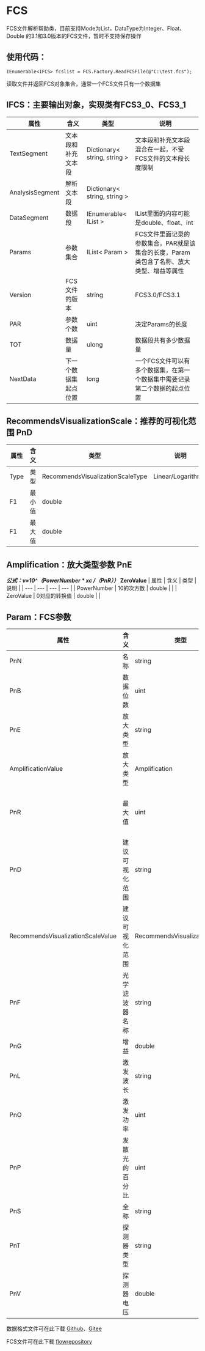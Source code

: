 # FCS
FCS文件解析帮助类，目前支持Mode为List，DataType为Integer、Float、Double 的3.1和3.0版本的FCS文件，暂时不支持保存操作

## 使用代码：
```
IEnumerable<IFCS> fcslist = FCS.Factory.ReadFCSFile(@"C:\test.fcs");
 ```
读取文件并返回FCS对象集合，通常一个FCS文件只有一个数据集

## IFCS：主要输出对象，实现类有FCS3_0、FCS3_1
 | 属性 | 含义 | 类型 | 说明 |
 | --- | --- | --- | --- |
 | TextSegment | 文本段和补充文本段 | Dictionary< string, string > | 文本段和补充文本段混合在一起，不受FCS文件的文本段长度限制 |
 | AnalysisSegment | 解析文本段 | Dictionary< string, string > | |
 | DataSegment | 数据段 | IEnumerable< IList > | IList里面的内容可能是double、float、int |
 | Params | 参数集合 | IList< Param > | FCS文件里面记录的参数集合，PAR就是该集合的长度，Param类包含了名称、放大类型、增益等属性 |
 | Version | FCS文件的版本 | string | FCS3.0/FCS3.1 |
 | PAR | 参数个数 | uint | 决定Params的长度 |
 | TOT | 数据量 | ulong | 数据段共有多少数据量 |
 | NextData | 下一个数据集起点位置 | long | 一个FCS文件可以有多个数据集，在第一个数据集中需要记录第二个数据的起点位置 |

## RecommendsVisualizationScale：推荐的可视化范围 PnD
 | 属性 | 含义 | 类型 | 说明 |
 | --- | --- | --- | --- |
 | Type | 类型 | RecommendsVisualizationScaleType | Linear/Logarithmic |
 | F1 | 最小值 | double | |
 | F1 | 最大值 | double | |

## Amplification：放大类型参数 PnE
 ***公式：v=10^（PowerNumber * xc /（PnR））* ZeroValue**
 | 属性 | 含义 | 类型 | 说明 |
 | --- | --- | --- | --- |
 | PowerNumber | 10的次方数 | double | |
 | ZeroValue | 0对应的转换值 | double | |

## Param：FCS参数
 | 属性 | 含义 | 类型 | 说明 |
 | --- | --- | --- | --- |
 | PnN | 名称 | string | |
 | PnB | 数据位数 | uint | DataType为ASCII时，表示字节数 |
 | PnE | 放大类型 | string | DataType为double/float时，PnE应固定为 0,0 |
 | AmplificationValue | 放大类型 | Amplification | PnE解析后的类 |
 | PnR | 最大值 | uint | 参数值的最大值，补偿等操作后可能会超过这个值 |
 | PnD | 建议可视化范围 | string | FCS3.1中新增的可选属性 |
 | RecommendsVisualizationScaleValue | 建议可视化范围 | RecommendsVisualizationScale | PnD解析后的类 |
 | PnF | 光学滤波器名称 | string | |
 | PnG | 增益 | double | |
 | PnL | 激发波长 | string | |
 | PnO | 激发功率 | uint | |
 | PnP | 发散光的百分比 | uint | |
 | PnS | 全称 | string | |
 | PnT | 探测器类型 | string | |
 | PnV | 探测器电压 | double | |
 
数据格式文件可在此下载 [Github](https://github.com/Lvwl-CN/FCS/tree/master/doc)、[Gitee](https://gitee.com/Lvwl-CN/FCS/tree/master/doc)

FCS文件可在此下载 [flowrepository](https://flowrepository.org/)

